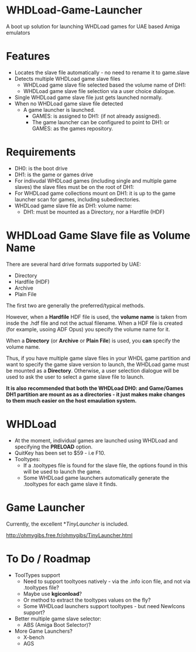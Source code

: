# WHDLoad-Game-Launcher

A boot up solution for launching WHDLoad games for UAE based Amiga emulators

# Features

* Locates the slave file automatically - no need to rename it to game.slave
* Detects multiple WHDLoad game slave files
   * WHDLoad game slave file selected based the volume name of DH1:
   * WHDLoad game slave file selection via a user choice dialogue.
* Single WHDLoad game slave file just gets launched normally.
* When no WHDLoad game slave file detected
   * A game launcher is launched.
     - GAMES: is assigned to DH1: (if not already assigned).
     - The game launcher can be configured to point to DH1: or GAMES: as the games repository.

# Requirements

* DH0: is the boot drive
* DH1: is the game or games drive
* For indivudal WHDLoad games (including single and multiple game slaves) the slave files must be on the root of DH1:
* For WHDLoad game collections mount on DH1: it is up to the game launcher scan for games, including subedirectories.
* WHDLoad game slave file as DH1: volume name:
   - DH1: must be mounted as a Directory, nor a Hardfile (HDF)

# WHDLoad Game Slave file as Volume Name

There are several hard drive formats supported by UAE:

* Directory
* Hardfile (HDF)
* Archive
* Plain File

The first two are generally the preferred/typical methods.

However, when a **Hardfile** HDF file is used, the **volume name** is taken from insde the .hdf file and not the actual filename. When a HDF file is created (for example, usoing ADF Opus) you specify the volume name for it.

When a **Directory** (or **Archive** or **Plain File**) is used, you **can** specify the volume name.

Thus, if you have multiple game slave files in your WHDL game partition and want to specify the game slave version to launch, the WHDLoad game must be mounted as a **Directory**. Otherwise, a user selection dialogue will be used to ask the user to select a game slave file to launch.

**It is also recommended that both the WHDLoad DH0: and Game/Games DH1 partition are mount as as a directories - it just makes make changes to them much easier on the host emaulation system.**

# WHDLoad

* At the moment, individual games are launched using WHDLoad and specifying the **PRELOAD** option.
* QuitKey has been set to $59 - i.e F10.
* Tooltypes:
   - If a .tooltypes file is found for the slave file, the options found in this will be used to launch the game.
   - Some WHDLoad game launchers automatically generate the .tooltypes for each game slave it finds.

# Game Launcher

Currently, the excellent **TinyLauncher* is included.

http://ohmygibs.free.fr/ohmygibs/TinyLauncher.html

# To Do / Roadmap

* ToolTypes support
   - Need to support tooltyoes natively - via the .info icon file, and not via .tooltypes file?
   - Maybe use **kgiconload**?
   - Or method to extract the tooltypes values on the fly?
   - Some WHDLoad launchers support tooltypes - but need NewIcons support?
* Better multiple game slave selector:
   - ABS (Amiga Boot Selector)?
* More Game Launchers?
  - X-bench
  - AGS
